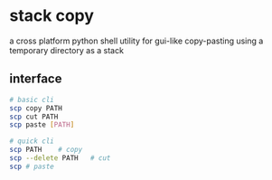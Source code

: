 # stack copy

a cross platform python shell utility for gui-like copy-pasting using a temporary directory as a stack

## interface

```bash
# basic cli
scp copy PATH
scp cut PATH
scp paste [PATH]

# quick cli
scp PATH    # copy
scp --delete PATH   # cut
scp # paste
```